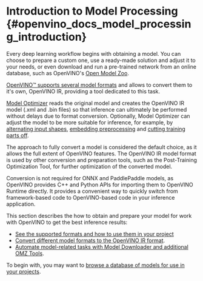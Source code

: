 # Introduction to Model Processing {#openvino_docs_model_processing_introduction}

Every deep learning workflow begins with obtaining a model. You can choose to prepare a custom one, use a ready-made solution and adjust it to your needs, or even download and run a pre-trained network from an online database, such as OpenVINO's [Open Model Zoo](../model_zoo.md).  

[OpenVINO™ supports several model formats](../MO_DG/prepare_model/convert_model/supported_model_formats.md) and allows to convert them to it's own, OpenVINO IR, providing a tool dedicated to this task.

[Model Optimizer](../MO_DG/Deep_Learning_Model_Optimizer_DevGuide.md) reads the original model and creates the OpenVINO IR model (.xml and .bin files) so that inference can ultimately be performed without delays due to format conversion. Optionally, Model Optimizer can adjust the model to be more suitable for inference, for example, by [alternating input shapes](../MO_DG/prepare_model/convert_model/Converting_Model.md), [embedding preprocessing](../MO_DG/prepare_model/Additional_Optimizations.md) and [cutting training parts off](../MO_DG/prepare_model/convert_model/Cutting_Model.md).

The approach to fully convert a model is considered the default choice, as it allows the full extent of OpenVINO features. The OpenVINO IR model format is used by other conversion and preparation tools, such as the Post-Training Optimization Tool, for further optimization of the converted model.

Conversion is not required for ONNX and PaddlePaddle models, as OpenVINO provides C++ and Python APIs for importing them to OpenVINO Runtime directly. It provides a convenient way to quickly switch from framework-based code to OpenVINO-based code in your inference application.

This section describes the how to obtain and prepare your model for work with OpenVINO to get the best inference results:
* [See the supported formats and how to use them in your project](../MO_DG/prepare_model/convert_model/supported_model_formats.md)
* [Convert different model formats to the OpenVINO IR format](../MO_DG/Deep_Learning_Model_Optimizer_DevGuide.md).
* [Automate model-related tasks with Model Downloader and additional OMZ Tools](https://docs.openvino.ai/latest/omz_tools_downloader.html).

To begin with, you may want to [browse a database of models for use in your projects](../model_zoo.md).




